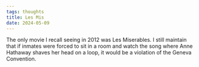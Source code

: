 ```yaml
---
tags: thoughts
title: Les Mis
date: 2024-05-09
---
```


The only movie I recall seeing in 2012 was Les Miserables. I still maintain that if inmates were forced to sit in a room and watch the song where Anne Hathaway shaves her head on a loop, it would be a violation of the Geneva Convention.
